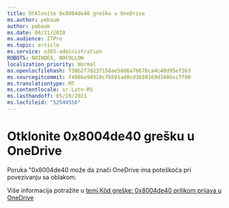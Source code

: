```yaml
---
title: Otklonite 0x8004de40 grešku u OneDrive
ms.author: pebaum
author: pebaum
ms.date: 04/21/2020
ms.audience: ITPro
ms.topic: article
ms.service: o365-administration
ROBOTS: NOINDEX, NOFOLLOW
localization_priority: Normal
ms.openlocfilehash: f30b2f7d237158ae58d6a76676ca4c40d95ef3b3
ms.sourcegitcommit: f4866e94918c7b591ad0cd3b58169d340bcc7f00
ms.translationtype: MT
ms.contentlocale: sr-Latn-RS
ms.lasthandoff: 05/19/2021
ms.locfileid: "52544556"
---
```

# <a name="fix-0x8004de40-error-in-onedrive"></a>Otklonite 0x8004de40 grešku u OneDrive

Poruka "0x8004de40 može da znači OneDrive ima poteškoća pri povezivanju sa oblakom. 

Više informacija potražite u [temi Kôd greške: 0x8004de40 prilikom prijava u OneDrive](/sharepoint/troubleshoot/administration/error-0x8004de40-in-onedrive)